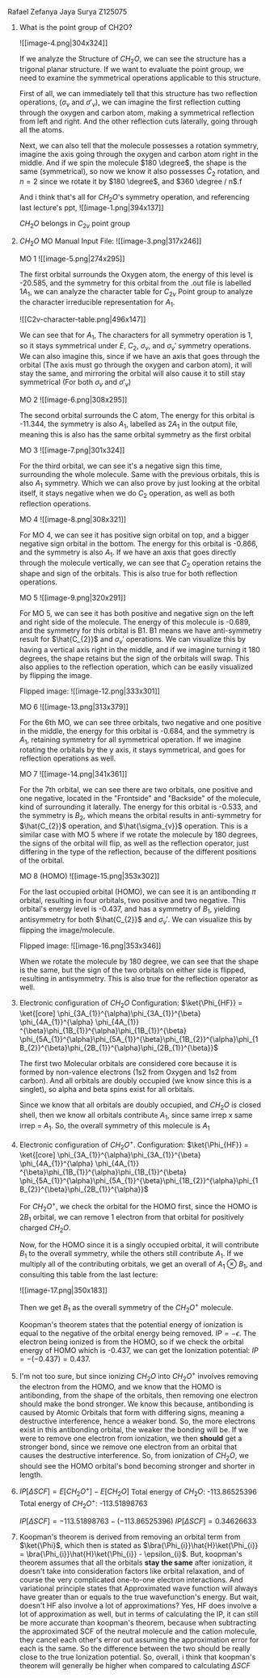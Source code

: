 Rafael Zefanya Jaya Surya
Z125075

1. What is the point group of CH2O?
	
	![[image-4.png|304x324]]
	
	If we analyze the Structure of $CH_{2}O$, we can see the structure has a trigonal planar structure. If we want to evaluate the point group, we need to examine the symmetrical operations applicable to this structure.
	
	First of all, we can immediately tell that this structure has two reflection operations, ($\sigma_{v}$ and $\sigma'_{v}$), we can imagine the first reflection cutting through the oxygen and carbon atom, making a symmetrical reflection from left and right. And the other reflection cuts laterally, going through all the atoms.
	
	Next, we can also tell that the molecule possesses a rotation symmetry, imagine the axis going through the oxygen and carbon atom right in the middle. And if we spin the molecule $180 \degree$, the shape is the same (symmetrical), so now we know it  also possesses $\hat{C}_{2}$ rotation, and $n = 2$ since we rotate it by $180 \degree$, and $360 \degree / n$.f
	
	And i think that's all for $CH_{2}O$'s symmetry operation, and referencing last lecture's ppt,
	![[image-1.png|394x137]]
	
	$CH_{2}O$ belongs in $C_{2v}$ point group

2. $CH_{2}O$ MO
	Manual Input File:
	![[image-3.png|317x246]]
	
	MO 1
	![[image-5.png|274x295]]
	
	The first orbital surrounds the Oxygen atom, the energy of this level is -20.585, and the symmetry for this orbital from the .out file is labelled $1A_{1}$, we can analyze the character table for $C_{2v}$ Point group to analyze the character  irreducible representation for $A_{1}$.
	
	![[C2v-character-table.png|496x147]]
	
	We can see that for $A_{1}$, The characters for all symmetry operation is 1, so it stays symmetrical under $E$, $C_{2}$, $\sigma_{v}$, and $\sigma_{v}'$ symmetry operations. We can also imagine this, since if we have an axis that goes through the orbital (The axis must go through the oxygen and carbon atom), it will stay the same, and mirroring the orbital will also cause it to still stay symmetrical (For both $\sigma_{v}$ and $\sigma'_{v}$)
	
	MO 2
	![[image-6.png|308x295]]
	
	The second orbital surrounds the C atom, The energy for this orbital is -11.344, the symmetry is also $A_{1}$, labelled as $2A_{1}$ in the output file, meaning this is also has the same orbital symmetry as the first orbital
	
	MO 3
	![[image-7.png|301x324]]
	
	For the third orbital, we can see it's a negative sign this time, surrounding the whole molecule. Same with the previous orbitals, this is also $A_{1}$ symmetry. Which we can also prove by just looking at the orbital itself, it stays negative when we do $C_{2}$ operation, as well as both reflection operations.
	
	MO 4
	![[image-8.png|308x321]]
	
	For MO 4, we can see it has positive sign orbital on top, and a bigger negative sign orbital in the bottom. The energy for this orbital is -0.866, and the symmetry is also $A_{1}$. If we have an axis that goes directly through the molecule vertically, we can see that $C_{2}$ operation retains the shape and sign of the orbitals. This is also true for both reflection operations.
	
	MO 5
	![[image-9.png|320x291]]
	
	For MO 5, we can see it has both positive and negative sign on the left and right side of the molecule. The energy of this molecule is -0.689, and the symmetry for this orbital is B1. B1 means we have anti-symmetry result for $\hat{C_{2}}$ and $\sigma_{v}'$ operations. We can visualize this by having a vertical axis right in the middle, and if we imagine turning it 180 degrees, the shape retains but the sign of the orbitals will swap. This also applies to the reflection operation, which can be easily visualized by flipping the image.
	
	Flipped image:
	![[image-12.png|333x301]]
	
	
	MO 6
	![[image-13.png|313x379]]
	
	For the 6th MO, we can see three orbitals, two negative and one positive in the middle, the energy for this orbital is -0.684, and the symmetry is $A_{1}$, retaining symmetry for all symmetrical operation. If we imagine rotating the orbitals by the y axis, it stays symmetrical, and goes for reflection operations as well.
	
	
	MO 7
	![[image-14.png|341x361]]
	
	For the 7th orbital, we can see there are two orbitals, one positive and one negative, located in the "Frontside" and "Backside" of the molecule, kind of surrounding it laterally. The energy for this orbital is -0.533, and the symmetry is $B_{2}$, which means the orbital results in anti-symmetry for $\hat{C_{2}}$ operation, and $\hat{\sigma_{v}}$ operation. This is a similar case with MO 5 where if we rotate the molecule by 180 degrees, the signs of the orbital will flip, as well as the reflection operator, just differing in the type of the reflection, because of the different positions of the orbital.
	
	
	MO 8 (HOMO)
	![[image-15.png|353x302]]
	
	For the last occupied orbital (HOMO), we can see it is an antibonding $\pi$ orbital, resulting in four orbitals, two positive and two negative. This orbital's energy level is -0.437, and has a symmetry of $B_{1}$, yielding antisymmetry for both $\hat{C_{2}}$ and ${\sigma_{v}'}$. We can visualize this by flipping the image/molecule.
	
	Flipped image:
	![[image-16.png|353x346]]
	
	When we rotate the molecule by 180 degree, we can see that the shape is the same, but the sign of the two orbitals on either side is flipped, resulting in antisymmetry. This is also true for the reflection operator as well.

3. Electronic configuration of $CH_{2}O$
	Configuration:
	$\ket{\Phi_{HF}} = \ket{[core] \phi_{3A_{1}}^{\alpha}\phi_{3A_{1}}^{\beta} \phi_{4A_{1}}^{\alpha} \phi_{4A_{1}} ^{\beta}\phi_{1B_{1}}^{\alpha}\phi_{1B_{1}}^{\beta} \phi_{5A_{1}}^{\alpha}\phi_{5A_{1}}^{\beta}\phi_{1B_{2}}^{\alpha}\phi_{1B_{2}}^{\beta}\phi_{2B_{1}}^{\alpha}\phi_{2B_{1}}^{\beta}}$ 
	
	The first two Molecular orbitals are considered core because it is formed by non-valence electrons (1s2 from Oxygen and 1s2 from carbon). And all orbitals are doubly occupied (we know since this is a singlet), so alpha and beta spins exist for all orbitals.
	
	Since we know that all orbitals are doubly occupied, and $CH_{2}O$ is closed shell, then we know all orbitals contribute $A_{1}$, since same irrep x same irrep = $A_{1}$. So, the overall symmetry of this molecule is $A_{1}$
	
4. Electronic configuration of $CH_{2}O^+$.
	Configuration:
	$\ket{\Phi_{HF}} = \ket{[core] \phi_{3A_{1}}^{\alpha}\phi_{3A_{1}}^{\beta} \phi_{4A_{1}}^{\alpha} \phi_{4A_{1}} ^{\beta}\phi_{1B_{1}}^{\alpha}\phi_{1B_{1}}^{\beta} \phi_{5A_{1}}^{\alpha}\phi_{5A_{1}}^{\beta}\phi_{1B_{2}}^{\alpha}\phi_{1B_{2}}^{\beta}\phi_{2B_{1}}^{\alpha}}$ 
	
	For $CH_{2}O^+$, we check the orbital for the HOMO first, since the HOMO is $2B_{1}$ orbital, we can remove 1 electron from that orbital for positively charged $CH_{2}O$.
	
	Now, for the HOMO since it is a singly occupied orbital, it will contribute $B_{1}$ to the overall symmetry, while the others still contribute $A_{1}$. If we multiply all of the contributing orbitals, we get an overall of $A_{1}$ ⊗ $B_{1}$, and consulting this table from the last lecture:
	
	![[image-17.png|350x183]]
	
	Then we get $B_{1}$ as the overall symmetry of the $CH_{2}O^+$ molecule.
	
	Koopman's theorem states that the potential energy of ionization is equal to the negative of the orbital energy being removed.
	$IP = -\epsilon$.
	The electron being ionized is from the HOMO, so if we check the orbital energy of HOMO which is -0.437, we can get the Ionization potential:
	$IP = - (-0.437) = 0.437$.

5. I'm not too sure, but since ionizing $CH_{2}O$ into $CH_{2}O^+$ involves removing the electron from the HOMO, and we know that the HOMO is antibonding, from the shape of the orbitals, then removing one electron should make the bond stronger. We know this because, antibonding is caused by Atomic Orbitals that form with differing signs, meaning a destructive interference, hence a weaker bond. So, the more electrons exist in this antibonding orbital, the weaker the bonding will be. If we were to remove one electron from ionization, we then **should** get a stronger bond, since we remove one electron from an orbital that causes the destructive interference. 
   So, from ionization of $CH_{2}O$, we should see the HOMO orbital's bond becoming stronger and shorter in length.

6. $IP[\Delta SCF] =E[CH_{2}O^{+}] - E[CH_{2}O]$
	Total energy of $CH_{2}O$: -113.86525396
	Total energy of $CH_{2}O^{+}$: -113.51898763
	
	$IP[\Delta SCF] = -113.51898763 - (-113.86525396)$
	$IP[\Delta SCF] = 0.34626633$

7. Koopman's theorem is derived from removing an orbital term from $\ket{\Phi}$, which then is stated as $\bra{\Phi_{i}}\hat{H}\ket{\Phi_{i}} = \bra{\Phi_{i}}\hat{H}\ket{\Phi_{i}} - \epsilon_{i}$.
   But, koopman's theorem assumes that all the orbitals **stay the same** after ionization, it doesn't take into consideration factors like orbital relaxation, and of course the very complicated one-to-one electron interactions. And variational principle states that Approximated wave function will always have greater than or equals to the true wavefunction's energy.
   But wait, doesn't HF also involve a lot of approximations?
   Yes, HF does involve a lot of approximation as well, but in terms of calculating the IP, it can still be more accurate than koopman's theorem, because when subtracting the approximated SCF of the neutral molecule and the cation molecule, they cancel each other's error out assuming the approximation error for each is the same. So the difference between the two should be really close to the true Ionization potential. So, overall, i think that koopman's theorem will generally be higher when compared to calculating $\Delta SCF$